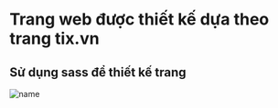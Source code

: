 # Trang web được thiết kế dựa theo trang tix.vn
## Sử dụng sass để thiết kế trang
![name](https://github.com/VanNam109/tix-sass/blob/main/img/hinhanhtrang.png)
